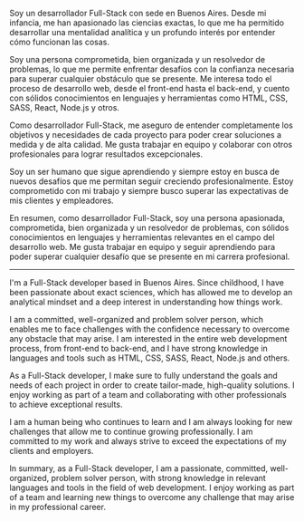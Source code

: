 Soy un desarrollador Full-Stack con sede en Buenos Aires. Desde mi infancia, me han apasionado las ciencias exactas, lo que me ha permitido desarrollar una mentalidad analítica y un profundo interés por entender cómo funcionan las cosas.

Soy una persona comprometida, bien organizada y un resolvedor de problemas, lo que me permite enfrentar desafíos con la confianza necesaria para superar cualquier obstáculo que se presente. Me interesa todo el proceso de desarrollo web, desde el front-end hasta el back-end, y cuento con sólidos conocimientos en lenguajes y herramientas como HTML, CSS, SASS, React, Node.js y otros.

Como desarrollador Full-Stack, me aseguro de entender completamente los objetivos y necesidades de cada proyecto para poder crear soluciones a medida y de alta calidad. Me gusta trabajar en equipo y colaborar con otros profesionales para lograr resultados excepcionales.

Soy un ser humano que sigue aprendiendo y siempre estoy en busca de nuevos desafíos que me permitan seguir creciendo profesionalmente. Estoy comprometido con mi trabajo y siempre busco superar las expectativas de mis clientes y empleadores.

En resumen, como desarrollador Full-Stack, soy una persona apasionada, comprometida, bien organizada y un resolvedor de problemas, con sólidos conocimientos en lenguajes y herramientas relevantes en el campo del desarrollo web. Me gusta trabajar en equipo y seguir aprendiendo para poder superar cualquier desafío que se presente en mi carrera profesional.

------------------------------------------------------------------------------------------------------------------------------------------------------------------------------
I'm a Full-Stack developer based in Buenos Aires. Since childhood, I have been passionate about exact sciences, which has allowed me to develop an analytical mindset and a deep interest in understanding how things work.

I am a committed, well-organized and problem solver person, which enables me to face challenges with the confidence necessary to overcome any obstacle that may arise. I am interested in the entire web development process, from front-end to back-end, and I have strong knowledge in languages and tools such as HTML, CSS, SASS, React, Node.js and others.

As a Full-Stack developer, I make sure to fully understand the goals and needs of each project in order to create tailor-made, high-quality solutions. I enjoy working as part of a team and collaborating with other professionals to achieve exceptional results.

I am a human being who continues to learn and I am always looking for new challenges that allow me to continue growing professionally. I am committed to my work and always strive to exceed the expectations of my clients and employers.

In summary, as a Full-Stack developer, I am a passionate, committed, well-organized, problem solver person, with strong knowledge in relevant languages and tools in the field of web development. I enjoy working as part of a team and learning new things to overcome any challenge that may arise in my professional career.